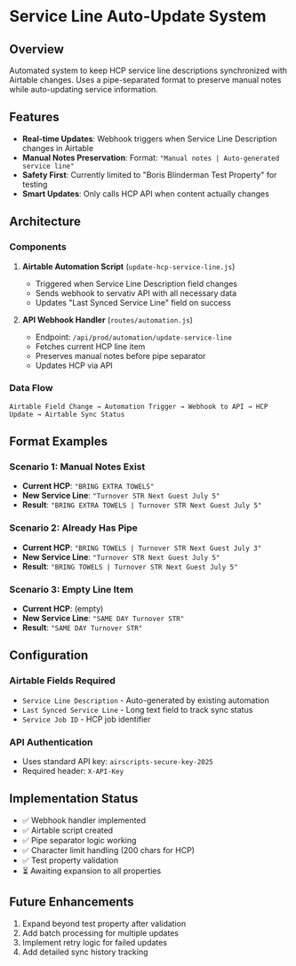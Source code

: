 # Service Line Auto-Update System

## Overview
Automated system to keep HCP service line descriptions synchronized with Airtable changes. Uses a pipe-separated format to preserve manual notes while auto-updating service information.

## Features
- **Real-time Updates**: Webhook triggers when Service Line Description changes in Airtable
- **Manual Notes Preservation**: Format: `"Manual notes | Auto-generated service line"`
- **Safety First**: Currently limited to "Boris Blinderman Test Property" for testing
- **Smart Updates**: Only calls HCP API when content actually changes

## Architecture

### Components
1. **Airtable Automation Script** (`update-hcp-service-line.js`)
   - Triggered when Service Line Description field changes
   - Sends webhook to servativ API with all necessary data
   - Updates "Last Synced Service Line" field on success

2. **API Webhook Handler** (`routes/automation.js`)
   - Endpoint: `/api/prod/automation/update-service-line`
   - Fetches current HCP line item
   - Preserves manual notes before pipe separator
   - Updates HCP via API

### Data Flow
```
Airtable Field Change → Automation Trigger → Webhook to API → HCP Update → Airtable Sync Status
```

## Format Examples

### Scenario 1: Manual Notes Exist
- **Current HCP**: `"BRING EXTRA TOWELS"`
- **New Service Line**: `"Turnover STR Next Guest July 5"`
- **Result**: `"BRING EXTRA TOWELS | Turnover STR Next Guest July 5"`

### Scenario 2: Already Has Pipe
- **Current HCP**: `"BRING TOWELS | Turnover STR Next Guest July 3"`
- **New Service Line**: `"Turnover STR Next Guest July 5"`
- **Result**: `"BRING TOWELS | Turnover STR Next Guest July 5"`

### Scenario 3: Empty Line Item
- **Current HCP**: (empty)
- **New Service Line**: `"SAME DAY Turnover STR"`
- **Result**: `"SAME DAY Turnover STR"`

## Configuration

### Airtable Fields Required
- `Service Line Description` - Auto-generated by existing automation
- `Last Synced Service Line` - Long text field to track sync status
- `Service Job ID` - HCP job identifier

### API Authentication
- Uses standard API key: `airscripts-secure-key-2025`
- Required header: `X-API-Key`

## Implementation Status
- ✅ Webhook handler implemented
- ✅ Airtable script created
- ✅ Pipe separator logic working
- ✅ Character limit handling (200 chars for HCP)
- ✅ Test property validation
- ⏳ Awaiting expansion to all properties

## Future Enhancements
1. Expand beyond test property after validation
2. Add batch processing for multiple updates
3. Implement retry logic for failed updates
4. Add detailed sync history tracking